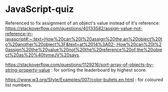 # JavaScript-quiz

Referenced to fix assignment of an object's value instead of it's reference: https://stackoverflow.com/questions/40133582/assign-value-not-reference-in-javascript#:~:text=How%20can%20I%20assign%20the,an%20object%20to%20another%20object%3F&text=at%2014%3A02-,How%20can%20I%20assign%20the%20value%20not%20the%20reference%20of,the%20object%20as%20%40tymeJV%20says.

https://stackoverflow.com/questions/1129216/sort-array-of-objects-by-string-property-value : for sorting the leaderboard by highest score.

https://www.w3.org/Style/Examples/007/color-bullets.en.html : for coloured list numbers.